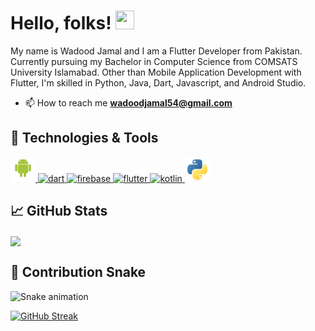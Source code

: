 # Hello, folks! <img src="https://raw.githubusercontent.com/MartinHeinz/MartinHeinz/master/wave.gif" width="30px" height="30px" />
My name is Wadood Jamal and I am a Flutter Developer from Pakistan. Currently pursuing my Bachelor in Computer Science from COMSATS University Islamabad. Other than Mobile Application Development with Flutter, I'm skilled in Python, Java, Dart, Javascript, and Android Studio.

- 📫 How to reach me **wadoodjamal54@gmail.com**

## 🔧 Technologies & Tools
<p align="left"> <a href="https://developer.android.com" target="_blank" rel="noreferrer"> <img src="https://raw.githubusercontent.com/devicons/devicon/master/icons/android/android-original-wordmark.svg" alt="android" width="40" height="40"/> </a><a href="https://dart.dev" target="_blank" rel="noreferrer"> <img src="https://www.vectorlogo.zone/logos/dartlang/dartlang-icon.svg" alt="dart" width="40" height="40"/> </a> <a href="https://firebase.google.com/" target="_blank" rel="noreferrer"> <img src="https://www.vectorlogo.zone/logos/firebase/firebase-icon.svg" alt="firebase" width="40" height="40"/> </a> <a href="https://flutter.dev" target="_blank" rel="noreferrer"> <img src="https://www.vectorlogo.zone/logos/flutterio/flutterio-icon.svg" alt="flutter" width="40" height="40"/> </a> <a href="https://kotlinlang.org" target="_blank" rel="noreferrer"> <img src="https://www.vectorlogo.zone/logos/kotlinlang/kotlinlang-icon.svg" alt="kotlin" width="40" height="40"/> </a> <a href="https://www.python.org" target="_blank" rel="noreferrer"> <img src="https://raw.githubusercontent.com/devicons/devicon/master/icons/python/python-original.svg" alt="python" width="40" height="40"/> </a></p>

## &#x1f4c8; GitHub Stats

<a href="https://github.com/WadoodJamal/WadoodJamal">
  <img align="center" src="https://github-readme-stats-testing.vercel.app/api/top-langs/?username=wadoodjamal&layout=compact&theme=vision-friendly-dark" />
</a>

## 🐍 Contribution Snake
![Snake animation](https://wadoodjamal.github.io/Wadoodjamal/github-contribution-grid-snake.gif)

[![GitHub Streak](http://github-readme-streak-stats.herokuapp.com?user=wadoodjamal&count_private=true&theme=merko&hide_border=true&date_format=M%20j%5B%2C%20Y%5D)](https://git.io/streak-stats)
